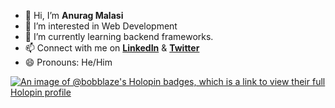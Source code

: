 - 👋 Hi, I’m **Anurag Malasi**
- 👀 I’m interested in Web Development
- 🌱 I’m currently learning backend frameworks.
- 📫 Connect with me on [**LinkedIn**](https://www.linkedin.com/in/anurag-malasi-b24627259/) & [**Twitter**](https://twitter.com/AnuragMalasi)
- 😄 Pronouns: He/Him

[![An image of @bobblaze's Holopin badges, which is a link to view their full Holopin profile](https://holopin.me/bobblaze)](https://holopin.io/@bobblaze)
